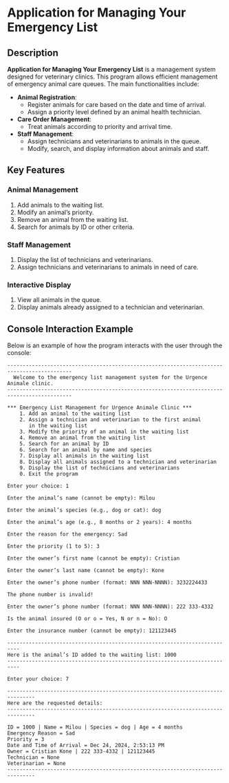 # Application for Managing Your Emergency List

## Description

**Application for Managing Your Emergency List** is a management system designed for veterinary clinics. This program allows efficient management of emergency animal care queues. The main functionalities include:

- **Animal Registration**:
  - Register animals for care based on the date and time of arrival.
  - Assign a priority level defined by an animal health technician.
- **Care Order Management**:
  - Treat animals according to priority and arrival time.
- **Staff Management**:
  - Assign technicians and veterinarians to animals in the queue.
  - Modify, search, and display information about animals and staff.

## Key Features

### Animal Management
1. Add animals to the waiting list.
2. Modify an animal’s priority.
3. Remove an animal from the waiting list.
4. Search for animals by ID or other criteria.

### Staff Management
1. Display the list of technicians and veterinarians.
2. Assign technicians and veterinarians to animals in need of care.

### Interactive Display
1. View all animals in the queue.
2. Display animals already assigned to a technician and veterinarian.

## Console Interaction Example

Below is an example of how the program interacts with the user through the console:

```plaintext
-------------------------------------------------------------------------------------------
  Welcome to the emergency list management system for the Urgence Animale clinic.
-------------------------------------------------------------------------------------------

*** Emergency List Management for Urgence Animale Clinic ***
    1. Add an animal to the waiting list
    2. Assign a technician and veterinarian to the first animal 
       in the waiting list
    3. Modify the priority of an animal in the waiting list
    4. Remove an animal from the waiting list
    5. Search for an animal by ID
    6. Search for an animal by name and species
    7. Display all animals in the waiting list
    8. Display all animals assigned to a technician and veterinarian
    9. Display the list of technicians and veterinarians
    0. Exit the program

Enter your choice: 1

Enter the animal’s name (cannot be empty): Milou

Enter the animal’s species (e.g., dog or cat): dog

Enter the animal’s age (e.g., 8 months or 2 years): 4 months

Enter the reason for the emergency: Sad

Enter the priority (1 to 5): 3

Enter the owner’s first name (cannot be empty): Cristian

Enter the owner’s last name (cannot be empty): Kone

Enter the owner’s phone number (format: NNN NNN-NNNN): 3232224433

The phone number is invalid!

Enter the owner’s phone number (format: NNN NNN-NNNN): 222 333-4332

Is the animal insured (O or o = Yes, N or n = No): O

Enter the insurance number (cannot be empty): 121123445

--------------------------------------------------------------------------
Here is the animal’s ID added to the waiting list: 1000
--------------------------------------------------------------------------

Enter your choice: 7

-------------------------------------------------------------------------------
Here are the requested details:
-------------------------------------------------------------------------------

ID = 1000 | Name = Milou | Species = dog | Age = 4 months
Emergency Reason = Sad
Priority = 3
Date and Time of Arrival = Dec 24, 2024, 2:53:13 PM
Owner = Cristian Kone | 222 333-4332 | 121123445
Technician = None
Veterinarian = None
-------------------------------------------------------------------------------
```
